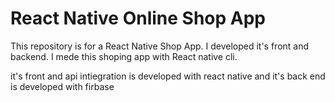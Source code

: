 # React Native Online Shop App
This repository is for a React Native Shop App. 
I developed it's front  and backend.
 I mede this shoping app with React native cli.
 
 it's front and api intiegration is developed with react native and it's back end is developed with firbase 
